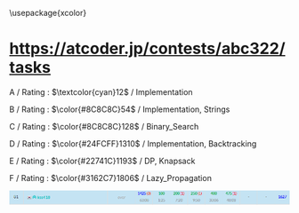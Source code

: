 \usepackage{xcolor}
# https://atcoder.jp/contests/abc322/tasks

A / Rating : $\textcolor{cyan}12$ / Implementation

B / Rating : $\color{#8C8C8C}54$ / Implementation, Strings

C / Rating : $\color{#8C8C8C}128$ / Binary_Search

D / Rating : $\color{#24FCFF}1310$ / Implementation, Backtracking

E / Rating : $\color{#22741C}1193$ / DP, Knapsack

F / Rating : $\color{#3162C7}1806$ / Lazy_Propagation

![My Image](https://github.com/kss418/Atcoder/blob/main/ABC/Images/Standings/322.png)
